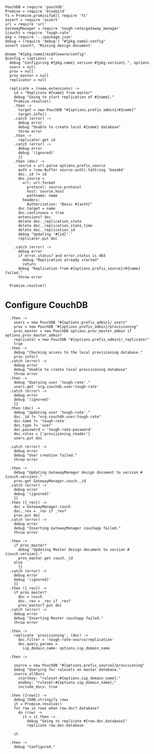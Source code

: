     PouchDB = require 'pouchdb'
    Promise = require 'bluebird'
    fs = Promise.promisifyAll require 'fs'
    assert = require 'assert'
    url = require 'url'
    GatewayManager = require 'tough-rate/gateway_manager'
    {couch} = require 'tough-rate'
    pkg = require '../package.json'
    debug = (require 'debug') "#{pkg.name}:config"
    assert couch?, 'Missing design document'

    @name "#{pkg.name}/middleware/config"
    @config = (options) ->
      debug "Configuring #{pkg.name} version #{pkg.version}.", options
      users = null
      prov = null
      prov_master = null
      replicator = null

      replicate = (name,extensions) ->
        id = "Replicate #{name} from master"
        debug "Going to start replication of #{name}."
        Promise.resolve()
        .then ->
          target = new PouchDB "#{options.prefix_admin}/#{name}"
          target.info()
        .catch (error) ->
          debug error
          debug "Unable to create local #{name} database"
          throw error
        .then ->
          replicator.get id
        .catch (error) ->
          debug error
          debug '(ignored)'
          {}
        .then (doc) ->
          source = url.parse options.prefix_source
          auth = (new Buffer source.auth).toString 'base64'
          doc._id ?= id
          doc.source =
            url: url.format
              protocol: source.protocol
              host: source.host
              pathname: name
            headers:
              Authorization: "Basic #{auth}"
          doc.target = name
          doc.continuous = true
          extensions? doc
          delete doc._replication_state
          delete doc._replication_state_time
          delete doc._replication_id
          debug "Updating '#{id}'."
          replicator.put doc

        .catch (error) ->
          debug error
          if error.status? and error.status is 403
            debug "Replication already started"
            return
          debug "Replication from #{options.prefix_source}/#{name} failed."
          throw error

      Promise.resolve()

Configure CouchDB
=================

      .then ->
        users = new PouchDB "#{options.prefix_admin}/_users"
        prov = new PouchDB "#{options.prefix_admin}/provisioning"
        prov_master = new PouchDB options.prov_master_admin if options.prov_master_admin?
        replicator = new PouchDB "#{options.prefix_admin}/_replicator"
        true
      .then ->
        debug "Checking access to the local provisioning database."
        prov.info()
      .catch (error) ->
        debug error
        debug "Unable to create local provisioning database"
        throw error
      .then ->
        debug "Querying user 'tough-rate'."
        users.get 'org.couchdb.user:tough-rate'
      .catch (error) ->
        debug error
        debug '(ignored)'
        {}
      .then (doc) ->
        debug "Updating user 'tough-rate'."
        doc._id ?= "org.couchdb.user:tough-rate"
        doc.name ?= 'tough-rate'
        doc.type ?= 'user'
        doc.password = 'tough-rate-password'
        doc.roles = ['provisioning_reader']
        users.put doc

      .catch (error) ->
        debug error
        debug "User creation failed."
        throw error

      .then ->
        debug "Updating GatewayManager design document to version #{couch.version}."
        prov.get GatewayManager.couch._id
      .catch (error) ->
        debug error
        debug '(ignored)'
        {}
      .then ({_rev}) ->
        doc = GatewayManager.couch
        doc._rev = _rev if _rev?
        prov.put doc
      .catch (error) ->
        debug error
        debug "Inserting GatewayManager couchapp failed."
        throw error

      .then ->
        if prov_master?
          debug "Updating Master design document to version #{couch.version}."
          prov_master.get couch._id
        else
          {}
      .catch (error) ->
        debug error
        debug '(ignored)'
        {}
      .then ({_rev}) ->
        if prov_master?
          doc = couch
          doc._rev = _rev if _rev?
          prov_master?.put doc
      .catch (error) ->
        debug error
        debug "Inserting Master couchapp failed."
        throw error

      .then ->
        replicate 'provisioning', (doc) ->
          doc.filter = 'tough-rate-source/replication'
          doc.query_params =
            sip_domain_name: options.sip_domain_name

      .then ->

        source = new PouchDB "#{options.prefix_source}/provisioning"
        debug "Querying for rulesets on master database."
        source.allDocs
          startkey: "ruleset:#{options.sip_domain_name}:"
          endkey: "ruleset:#{options.sip_domain_name};"
          include_docs: true

      .then ({rows}) ->
        debug JSON.stringify rows
        it = Promise.resolve()
        for row in rows when row.doc?.database?
          do (row) ->
            it = it.then ->
              debug "Going to replicate #{row.doc.database}"
              replicate row.doc.database

        it

      .then ->
        debug "Configured."
